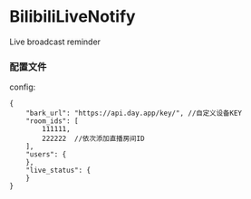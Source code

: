# BilibiliLiveNotify
Live broadcast reminder
### 配置文件
config:
```
{
    "bark_url": "https://api.day.app/key/", //自定义设备KEY
    "room_ids": [
        111111,
        222222  //依次添加直播房间ID
    ],
    "users": {
    },
    "live_status": {
    }
}
```
